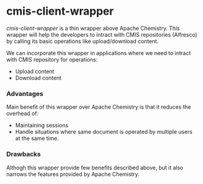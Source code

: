 # cmis-client-wrapper
*cmis-client-wrapper* is a thin wrapper above Apache Chemistry. This wrapper will help the developers to intract with CMIS repositories (Alfresco) by calling its basic operations like upload/download content.

We can incorporate this wrapper in applications where we need to intract with CMIS repository for operations:
* Upload content
* Download content

### Advantages
Main benefit of this wrapper over Apache Chemistry is that it reduces the overhead of:
*  Maintaining sessions
*  Handle situations where same document is operated by multiple users at the same time. 


### Drawbacks
Althogh this wrapper provide few benefits described above, but it also narrows the features provided by Apache Chemistry.
